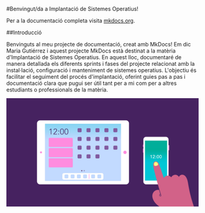 #Benvingut/da a Implantació de Sistemes Operatius!

Per a la documentació completa visita [mkdocs.org](https://www.mkdocs.org).

##Introducció

Benvinguts al meu projecte de documentació, creat amb MkDocs! Em dic Maria Gutiérrez i aquest projecte MkDocs està destinat a la matèria d'Implantació de Sistemes Operatius. En aquest lloc, documentaré de manera detallada els diferents sprints i fases del projecte relacionat amb la instal·lació, configuració i manteniment de sistemes operatius. L'objectiu és facilitar el seguiment del procés d'implantació, oferint guies pas a pas i documentació clara que pugui ser útil tant per a mi com per a altres estudiants o professionals de la matèria.

![intro](./fotos/intro.jpg)